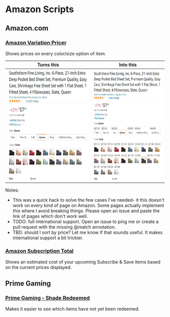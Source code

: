 # Amazon Scripts

## Amazon.com

### [Amazon Variation Pricer](AmazonVariationPricer.user.js)
Shows prices on every color/size option of item.

|Turns this | Into this |
|---|---|
|<img src="img/AmazonVariationPricer-1_Before.png" height="350px">|<img src="img/AmazonVariationPricer-2_After.png" height="350px" >|

Notes:
* This was a quick hack to solve the few cases I've needed- it this doesn't work on every kind of page on Amazon. Some pages actually implement this where I avoid breaking things. Please open an issue and paste the link of pages which don't work well.
* TODO: full international support. Open an issue to ping me or create a pull request with the missing @match annotation.
* TBD: should I sort by price? Let me know if that sounds useful. It makes international support a bit trickier.

### [Amazon Subscription Total](AmazonSubscriptionTotal.user.js)

Shows an estimated cost of your upcoming Subscribe & Save items based on the current prices displayed.


## Prime Gaming

### [Prime Gaming - Shade Redeemed](PrimeGaming-ShadeRedeemed.user.js)

Makes it easier to see which items have not yet been redeemed.

